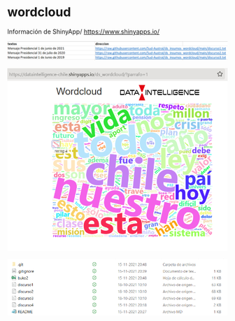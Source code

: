 # wordcloud

Información de ShinyApp/
https://www.shinyapps.io/

![](imagen_001.png)

![](imagen_002.png)

![](imagen_003.png)

